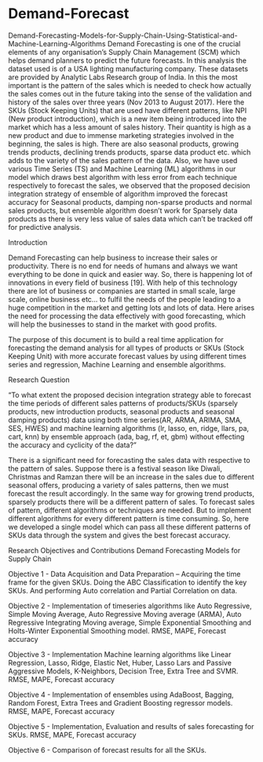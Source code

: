 # Demand-Forecast
Demand-Forecasting-Models-for-Supply-Chain-Using-Statistical-and-Machine-Learning-Algorithms
Demand Forecasting is one of the crucial elements of any organisation’s Supply Chain Management (SCM) which helps demand planners to predict the future forecasts. In this analysis the dataset used is of a USA lighting manufacturing company. These datasets are provided by Analytic Labs Research group of India. In this the most important is the pattern of the sales which is needed to check how actually the sales comes out in the future taking into the sense of the validation and history of the sales over three years (Nov 2013 to August 2017). Here the SKUs (Stock Keeping Units) that are used have different patterns, like NPI (New product introduction), which is a new item being introduced into the market which has a less amount of sales history. Their quantity is high as a new product and due to immense marketing strategies involved in the beginning, the sales is high. There are also seasonal products, growing trends products, declining trends products, sparse data product etc. which adds to the variety of the sales pattern of the data. Also, we have used various Time Series (TS) and Machine Learning (ML) algorithms in our model which draws best algorithm with less error from each technique respectively to forecast the sales, we observed that the proposed decision integration strategy of ensemble of algorithm improved the forecast accuracy for Seasonal products, damping non-sparse products and normal sales products, but ensemble algorithm doesn’t work for Sparsely data products as there is very less value of sales data which can’t be tracked off for predictive analysis.

Introduction

Demand Forecasting can help business to increase their sales or productivity. There is no end for needs of humans and always we want everything to be done in quick and easier way. So, there is happening lot of innovations in every field of business [19]. With help of this technology there are lot of business or companies are started in small scale, large scale, online business etc… to fulfil the needs of the people leading to a huge competition in the market and getting lots and lots of data. Here arises the need for processing the data effectively with good forecasting, which will help the businesses to stand in the market with good profits.

The purpose of this document is to build a real time application for forecasting the demand analysis for all types of products or SKUs (Stock Keeping Unit) with more accurate forecast values by using different times series and regression, Machine Learning and ensemble algorithms.

Research Question

“To what extent the proposed decision integration strategy able to forecast the time periods of different sales patterns of products/SKUs (sparsely products, new introduction products, seasonal products and seasonal damping products) data using both time series(AR, ARMA, ARIMA, SMA, SES, HWES) and machine learning algorithms (lr, lasso, en, ridge, llars, pa, cart, knn) by ensemble approach (ada, bag, rf, et, gbm) without effecting the accuracy and cyclicity of the data?”

There is a significant need for forecasting the sales data with respective to the pattern of sales. Suppose there is a festival season like Diwali, Christmas and Ramzan there will be an increase in the sales due to different seasonal offers, producing a variety of sales patterns, then we must forecast the result accordingly. In the same way for growing trend products, sparsely products there will be a different pattern of sales. To forecast sales of pattern, different algorithms or techniques are needed. But to implement different algorithms for every different pattern is time consuming. So, here we developed a single model which can pass all these different patterns of SKUs data through the system and gives the best forecast accuracy.

Research Objectives and Contributions Demand Forecasting Models for Supply Chain

Objective 1 - Data Acquisition and Data Preparation – Acquiring the time frame for the given SKUs. Doing the ABC Classification to identify the key SKUs. And performing Auto correlation and Partial Correlation on data.

Objective 2 - Implementation of timeseries algorithms like Auto Regressive, Simple Moving Average, Auto Regressive Moving average (ARMA), Auto Regressive Integrating Moving average, Simple Exponential Smoothing and Holts-Winter Exponential Smoothing model. RMSE, MAPE, Forecast accuracy

Objective 3 - Implementation Machine learning algorithms like Linear Regression, Lasso, Ridge, Elastic Net, Huber, Lasso Lars and Passive Aggressive Models, K-Neighbors, Decision Tree, Extra Tree and SVMR. RMSE, MAPE, Forecast accuracy

Objective 4 - Implementation of ensembles using AdaBoost, Bagging, Random Forest, Extra Trees and Gradient Boosting regressor models. RMSE, MAPE, Forecast accuracy

Objective 5 - Implementation, Evaluation and results of sales forecasting for SKUs. RMSE, MAPE, Forecast accuracy

Objective 6 - Comparison of forecast results for all the SKUs.
